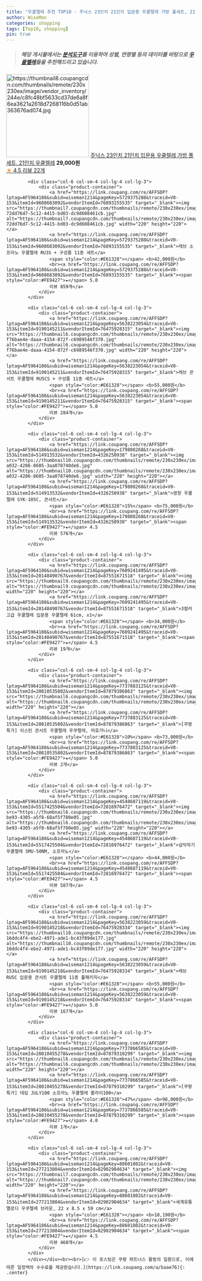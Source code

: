 ```yaml
---
title: "우쿨렐레 추천 TOP10 - 주닉스 23인치 21인치 입문용 우쿨렐레 가방 풀세트, 21인치 우쿨렐레"
author: WiseMan
categories: shopping
tags: [Top10, shopping]
pin: true
---
```


> ##### 해당 게시물에서는 [**분석도구**](https://itemscout.io/)를 이용하여 **성별**, **연령별** 등의 데이터를 바탕으로 [**우쿨렐레**](https://link.coupang.com/a/baae76)들을 추천해드리고 있습니다.
<div class="container"><div class="row">
            <div class="col-6 col-sm-4 col-lg-4 col-lg-3">
                <div class="product-container">
                    <a href="https://link.coupang.com/re/AFFSDP?lptag=AF5964186&subid=wiseman1214&pageKey=6885704914&traceid=V0-153&itemId=16514857163&vendorItemId=83702120661" target="_blank"><img src="https://thumbnail8.coupangcdn.com/thumbnails/remote/230x230ex/image/vendor_inventory/244e/c8fc48bf5633cd37de6a8f6ea3621a2618d7268116b0d51ab363676ad074.jpg" alt="https://thumbnail8.coupangcdn.com/thumbnails/remote/230x230ex/image/vendor_inventory/244e/c8fc48bf5633cd37de6a8f6ea3621a2618d7268116b0d51ab363676ad074.jpg" width="220" height="220"></a>
                    <a href="https://link.coupang.com/re/AFFSDP?lptag=AF5964186&subid=wiseman1214&pageKey=6885704914&traceid=V0-153&itemId=16514857163&vendorItemId=83702120661" target="_blank">주닉스 23인치 21인치 입문용 우쿨렐레 가방 풀세트, 21인치 우쿨렐레</a>
                    <span style="color:#E61328"></span> <b>29,000원</b>
                    <br><a href="https://link.coupang.com/re/AFFSDP?lptag=AF5964186&subid=wiseman1214&pageKey=6885704914&traceid=V0-153&itemId=16514857163&vendorItemId=83702120661" target="_blank"><span style="color:#FE9427">★</span> 4.5
                    리뷰 22개</a>
                </div>
            </div>
            
            <div class="col-6 col-sm-4 col-lg-4 col-lg-3">
                <div class="product-container">
                    <a href="https://link.coupang.com/re/AFFSDP?lptag=AF5964186&subid=wiseman1214&pageKey=5729375288&traceid=V0-153&itemId=9608683092&vendorItemId=76893155535" target="_blank"><img src="https://thumbnail7.coupangcdn.com/thumbnails/remote/230x230ex/image/retail/images/11575441060274115-72dd76d7-5c12-4415-bd03-dc9d608461cb.jpg" alt="https://thumbnail7.coupangcdn.com/thumbnails/remote/230x230ex/image/retail/images/11575441060274115-72dd76d7-5c12-4415-bd03-dc9d608461cb.jpg" width="220" height="220"></a>
                    <a href="https://link.coupang.com/re/AFFSDP?lptag=AF5964186&subid=wiseman1214&pageKey=5729375288&traceid=V0-153&itemId=9608683092&vendorItemId=76893155535" target="_blank">레브 소프라노 우쿨렐레 RU3S + 구성품 11종 세트</a>
                    <span style="color:#E61328"></span> <b>42,000원</b>
                    <br><a href="https://link.coupang.com/re/AFFSDP?lptag=AF5964186&subid=wiseman1214&pageKey=5729375288&traceid=V0-153&itemId=9608683092&vendorItemId=76893155535" target="_blank"><span style="color:#FE9427">★</span> 5.0
                    리뷰 859개</a>
                </div>
            </div>
            
            <div class="col-6 col-sm-4 col-lg-4 col-lg-3">
                <div class="product-container">
                    <a href="https://link.coupang.com/re/AFFSDP?lptag=AF5964186&subid=wiseman1214&pageKey=5638223054&traceid=V0-153&itemId=9190145211&vendorItemId=76475928315" target="_blank"><img src="https://thumbnail6.coupangcdn.com/thumbnails/remote/230x230ex/image/retail/images/11575441147284139-f76bae4e-daaa-4154-872f-c6989546f370.jpg" alt="https://thumbnail6.coupangcdn.com/thumbnails/remote/230x230ex/image/retail/images/11575441147284139-f76bae4e-daaa-4154-872f-c6989546f370.jpg" width="220" height="220"></a>
                    <a href="https://link.coupang.com/re/AFFSDP?lptag=AF5964186&subid=wiseman1214&pageKey=5638223054&traceid=V0-153&itemId=9190145211&vendorItemId=76475928315" target="_blank">레브 콘서트 우쿨렐레 RU5CS + 구성품 11종 세트</a>
                    <span style="color:#E61328"></span> <b>55,000원</b>
                    <br><a href="https://link.coupang.com/re/AFFSDP?lptag=AF5964186&subid=wiseman1214&pageKey=5638223054&traceid=V0-153&itemId=9190145211&vendorItemId=76475928315" target="_blank"><span style="color:#FE9427">★</span> 5.0
                    리뷰 284개</a>
                </div>
            </div>
            
            <div class="col-6 col-sm-4 col-lg-4 col-lg-3">
                <div class="product-container">
                    <a href="https://link.coupang.com/re/AFFSDP?lptag=AF5964186&subid=wiseman1214&pageKey=179808268&traceid=V0-153&itemId=514913532&vendorItemId=4326250938" target="_blank"><img src="https://thumbnail10.coupangcdn.com/thumbnails/remote/230x230ex/image/retail/images/2019/01/24/13/1/7e4c7134-a032-4286-8605-3aa078740de6.jpg" alt="https://thumbnail10.coupangcdn.com/thumbnails/remote/230x230ex/image/retail/images/2019/01/24/13/1/7e4c7134-a032-4286-8605-3aa078740de6.jpg" width="220" height="220"></a>
                    <a href="https://link.coupang.com/re/AFFSDP?lptag=AF5964186&subid=wiseman1214&pageKey=179808268&traceid=V0-153&itemId=514913532&vendorItemId=4326250938" target="_blank">영창 우쿨렐레 SYK-105C, 콘서트</a>
                    <span style="color:#E61328">15%</span> <b>75,000원</b>
                    <br><a href="https://link.coupang.com/re/AFFSDP?lptag=AF5964186&subid=wiseman1214&pageKey=179808268&traceid=V0-153&itemId=514913532&vendorItemId=4326250938" target="_blank"><span style="color:#FE9427">★</span> 4.5
                    리뷰 576개</a>
                </div>
            </div>
            
            <div class="col-6 col-sm-4 col-lg-4 col-lg-3">
                <div class="product-container">
                    <a href="https://link.coupang.com/re/AFFSDP?lptag=AF5964186&subid=wiseman1214&pageKey=7609241495&traceid=V0-153&itemId=20148490767&vendorItemId=87551671518" target="_blank"><img src="https://thumbnail9.coupangcdn.com/thumbnails/remote/230x230ex/image/vendor_inventory/f843/730400e90b3b6a3ce9013d513c5861affad680f9d7eba9945776f1a19abf.jpg" alt="https://thumbnail9.coupangcdn.com/thumbnails/remote/230x230ex/image/vendor_inventory/f843/730400e90b3b6a3ce9013d513c5861affad680f9d7eba9945776f1a19abf.jpg" width="220" height="220"></a>
                    <a href="https://link.coupang.com/re/AFFSDP?lptag=AF5964186&subid=wiseman1214&pageKey=7609241495&traceid=V0-153&itemId=20148490767&vendorItemId=87551671518" target="_blank">3컬러 고급 우쿨렐레 입문용 우쿨렐레 61cm, x1</a>
                    <span style="color:#E61328"></span> <b>34,000원</b>
                    <br><a href="https://link.coupang.com/re/AFFSDP?lptag=AF5964186&subid=wiseman1214&pageKey=7609241495&traceid=V0-153&itemId=20148490767&vendorItemId=87551671518" target="_blank"><span style="color:#FE9427">★</span> 4.5
                    리뷰 19개</a>
                </div>
            </div>
            
            <div class="col-6 col-sm-4 col-lg-4 col-lg-3">
                <div class="product-container">
                    <a href="https://link.coupang.com/re/AFFSDP?lptag=AF5964186&subid=wiseman1214&pageKey=7737883125&traceid=V0-153&itemId=20810535802&vendorItemId=87879386863" target="_blank"><img src="https://thumbnail6.coupangcdn.com/thumbnails/remote/230x230ex/image/vendor_inventory/eaea/7e21ef98f02f3df2682707c9cc22fe0a3319211b9163ffb67948c281714f.jpg" alt="https://thumbnail6.coupangcdn.com/thumbnails/remote/230x230ex/image/vendor_inventory/eaea/7e21ef98f02f3df2682707c9cc22fe0a3319211b9163ffb67948c281714f.jpg" width="220" height="220"></a>
                    <a href="https://link.coupang.com/re/AFFSDP?lptag=AF5964186&subid=wiseman1214&pageKey=7737883125&traceid=V0-153&itemId=20810535802&vendorItemId=87879386863" target="_blank">[쿠팡특가] 이스턴 콘서트 우쿨렐레 우쿠렐레, 마호가니</a>
                    <span style="color:#E61328">10%</span> <b>73,000원</b>
                    <br><a href="https://link.coupang.com/re/AFFSDP?lptag=AF5964186&subid=wiseman1214&pageKey=7737883125&traceid=V0-153&itemId=20810535802&vendorItemId=87879386863" target="_blank"><span style="color:#FE9427">★</span> 5.0
                    리뷰 2개</a>
                </div>
            </div>
            
            <div class="col-6 col-sm-4 col-lg-4 col-lg-3">
                <div class="product-container">
                    <a href="https://link.coupang.com/re/AFFSDP?lptag=AF5964186&subid=wiseman1214&pageKey=4548687119&traceid=V0-153&itemId=5517425504&vendorItemId=72816976472" target="_blank"><img src="https://thumbnail6.coupangcdn.com/thumbnails/remote/230x230ex/image/retail/images/2020/10/28/14/9/07fe4dfa-be93-4305-a5f8-68af5f780e05.jpg" alt="https://thumbnail6.coupangcdn.com/thumbnails/remote/230x230ex/image/retail/images/2020/10/28/14/9/07fe4dfa-be93-4305-a5f8-68af5f780e05.jpg" width="220" height="220"></a>
                    <a href="https://link.coupang.com/re/AFFSDP?lptag=AF5964186&subid=wiseman1214&pageKey=4548687119&traceid=V0-153&itemId=5517425504&vendorItemId=72816976472" target="_blank">삼익악기 우쿨렐레 SMU-50NM, 소프라노</a>
                    <span style="color:#E61328"></span> <b>44,000원</b>
                    <br><a href="https://link.coupang.com/re/AFFSDP?lptag=AF5964186&subid=wiseman1214&pageKey=4548687119&traceid=V0-153&itemId=5517425504&vendorItemId=72816976472" target="_blank"><span style="color:#FE9427">★</span> 4.5
                    리뷰 587개</a>
                </div>
            </div>
            
            <div class="col-6 col-sm-4 col-lg-4 col-lg-3">
                <div class="product-container">
                    <a href="https://link.coupang.com/re/AFFSDP?lptag=AF5964186&subid=wiseman1214&pageKey=5638223059&traceid=V0-153&itemId=9190145218&vendorItemId=76475928334" target="_blank"><img src="https://thumbnail10.coupangcdn.com/thumbnails/remote/230x230ex/image/retail/images/1132955309804354-16ddc4f4-ebe2-4971-ade1-bc43f89de177.jpg" alt="https://thumbnail10.coupangcdn.com/thumbnails/remote/230x230ex/image/retail/images/1132955309804354-16ddc4f4-ebe2-4971-ade1-bc43f89de177.jpg" width="220" height="220"></a>
                    <a href="https://link.coupang.com/re/AFFSDP?lptag=AF5964186&subid=wiseman1214&pageKey=5638223059&traceid=V0-153&itemId=9190145218&vendorItemId=76475928334" target="_blank">레브 RU5C 입문용 콘서트 우쿨렐레 11종 풀패키지</a>
                    <span style="color:#E61328"></span> <b>55,000원</b>
                    <br><a href="https://link.coupang.com/re/AFFSDP?lptag=AF5964186&subid=wiseman1214&pageKey=5638223059&traceid=V0-153&itemId=9190145218&vendorItemId=76475928334" target="_blank"><span style="color:#FE9427">★</span> 5.0
                    리뷰 167개</a>
                </div>
            </div>
            
            <div class="col-6 col-sm-4 col-lg-4 col-lg-3">
                <div class="product-container">
                    <a href="https://link.coupang.com/re/AFFSDP?lptag=AF5964186&subid=wiseman1214&pageKey=7737866585&traceid=V0-153&itemId=20810455278&vendorItemId=87879310299" target="_blank"><img src="https://thumbnail6.coupangcdn.com/thumbnails/remote/230x230ex/image/vendor_inventory/cd0e/df7bfb8adf1ed7e05d5d599e82ecae2efc2d1fe1d37244c30c768503b035.png" alt="https://thumbnail6.coupangcdn.com/thumbnails/remote/230x230ex/image/vendor_inventory/cd0e/df7bfb8adf1ed7e05d5d599e82ecae2efc2d1fe1d37244c30c768503b035.png" width="220" height="220"></a>
                    <a href="https://link.coupang.com/re/AFFSDP?lptag=AF5964186&subid=wiseman1214&pageKey=7737866585&traceid=V0-153&itemId=20810455278&vendorItemId=87879310299" target="_blank">[쿠팡 특가] 데임 JULY100 소프라노 우쿨렐레 줄라이100</a>
                    <span style="color:#E61328">47%</span> <b>98,000원</b>
                    <br><a href="https://link.coupang.com/re/AFFSDP?lptag=AF5964186&subid=wiseman1214&pageKey=7737866585&traceid=V0-153&itemId=20810455278&vendorItemId=87879310299" target="_blank"><span style="color:#FE9427">★</span> 4.0
                    리뷰 1개</a>
                </div>
            </div>
            
            <div class="col-6 col-sm-4 col-lg-4 col-lg-3">
                <div class="product-container">
                    <a href="https://link.coupang.com/re/AFFSDP?lptag=AF5964186&subid=wiseman1214&pageKey=88601802&traceid=V0-153&itemId=277213804&vendorItemId=82902904634" target="_blank"><img src="https://thumbnail7.coupangcdn.com/thumbnails/remote/230x230ex/image/vendor_inventory/757a/ae4da4e42f04bdc15de5dc5de19b9f890b61bf6719dab4a7d3435c29a79d.jpg" alt="https://thumbnail7.coupangcdn.com/thumbnails/remote/230x230ex/image/vendor_inventory/757a/ae4da4e42f04bdc15de5dc5de19b9f890b61bf6719dab4a7d3435c29a79d.jpg" width="220" height="220"></a>
                    <a href="https://link.coupang.com/re/AFFSDP?lptag=AF5964186&subid=wiseman1214&pageKey=88601802&traceid=V0-153&itemId=277213804&vendorItemId=82902904634" target="_blank">세계유통 멜로디 우쿠렐레 브라운, 22 x 8.5 x 59 cm</a>
                    <span style="color:#E61328"></span> <b>18,190원</b>
                    <br><a href="https://link.coupang.com/re/AFFSDP?lptag=AF5964186&subid=wiseman1214&pageKey=88601802&traceid=V0-153&itemId=277213804&vendorItemId=82902904634" target="_blank"><span style="color:#FE9427">★</span> 4.5
                    리뷰 460개</a>
                </div>
            </div>
            </div></div><br><br>[👉 이 포스팅은 쿠팡 파트너스 활동의 일환으로, 이에 따른 일정액의 수수료를 제공받습니다.](https://link.coupang.com/a/baae76){: .center}